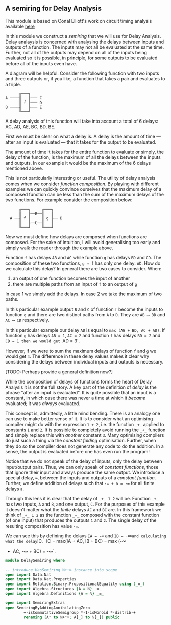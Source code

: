 <!-- -*-agda2-*- -->

## A semiring for Delay Analysis

This module is based on Conal Elliott's work on circuit timing
analysis available
[here](https://github.com/conal/talk-2012-linear-timing#readme)


In this module we construct a _semiring_ that we will use for Delay
Analysis. Delay analaysis is concerned with analysing the delays
between inputs and outputs of a function. The inputs may not all be
evaluated at the same time. Further, not all of the outputs may depend
on all of the inputs being evaluated so it is possible, in principle,
for some outputs to be evaluated before all of the inputs even have.

A diagram will be helpful. Consider the following function with
two inputs and three outputs or, if you like, a function that takes
a pair and evaluates to a triple.

```plain
      ╔═══╗
A ────╢   ╟─── C
      ║ f ╟─── D
B ────╢   ╟─── E
      ╚═══╝
```

A delay analysis of this function will take into account a total of 6
delays: AC, AD, AE, BC, BD, BE.

First we must be clear on what a delay is. A delay is the amount of
time — after an input is evaluated — that it takes for the output to be
evaluated.

The amount of time it takes for the entire function to evaluate or
simply, the delay of the function, is the maximum of all the delays
between the inputs and outputs. In our example it would be the maximum
of the 6 delays mentioned above.

This is not particularly interesting or useful. The utility of delay
analysis comes when we consider _function composition_. By playing
with different examples we can quickly convince ourselves that the
maximum delay of a composed function can be less than the sum of the
maximum delays of the two functions. For example consider the
composition below:


```plain
      ╔═══╗     ╔═══╗
      ║   ╟──B──║   ║
  A ──╢ f ║     ║ g ╟── D
      ║   ╟──C──║   ║
      ╚═══╝     ╚═══╝
```

Now we must define how delays are composed when functions are
composed. For the sake of intuition, I will avoid generalising too
early and simply walk the reader through the example above.

Function `f` has delays `AB` and `AC` while function `g` has delays
`BD` and `CD`. The composition of these two functions, `g
∘ f` has only one delay: `AD`. How do we calculate this
delay? In general there are two cases to consider. When:

1. an output of one function becomes the input of another
2. there are multiple paths from an input of `f` to an output of `g`

In case 1 we simply add the delays. In case 2 we take the maximum of
two paths.

In this particular example output `B` and `C` of function `f` become
the inputs to function `g` and there are two distinct paths from `A`
to `D`. They are `AB ⟶ BD` and `AC ⟶ CD` respectively.

In this particular example our delay `AD` is equal to `max (AB + BD,
AC + AD)`.  If function `g` has delays `AB = 1`, `AC = 2` and function
`f` has delays `BD = 2` and `CD = 1 then we would get `AD = 3`.

However, if we were to sum the maximum delays of function `f` and `g`
we would get `4`. The difference in these delay values makes it clear
why considering the delays between individual inputs and outputs is
necessary.

[TODO: Perhaps provide a general definition now?]

While the composition of delays of functions forms the heart of Delay
Analysis it is not the full story. A key part of the definition of
_delay_ is the phrase "after an input is evaluated". It is quite
possible that an input is a constant, in which case there was never a
time at which it _became_ evaluated; it was _always_ evaluated.

This concept is, admittedly, a little mind bending. There is an
analogy one can use to make better sense of it. It is to consider what
an optimising compiler might do with the expression `1 + 2`, i.e. the
function `_+_` applied to constants `1` and `2`. It is possible to
completely avoid running the `_+_` function and simply replace this
with _another_ constant `3`. Many optimising compilers do just such a
thing via the _constant folding_ optimisation. Further, when they do
so the compiler does not generate any code to do the addition. In a
sense, the output is evaluated before one has even run the program!

Notice that we do not speak of the delay of inputs, only the delay
between input/output pairs. Thus, we can only speak of _constant
functions_, those that ignore their input and always produce the same
output. We introduce a special delay, `­∞`, between the inputs and
outputs of a _constant function_. Further, we define addition of
delays such that `-∞ + a = -∞` for all finite delays `a`.

Through this lens it is clear that the delay of `_+_ 1 2` will
be. Function `_+_` has two inputs, `A` and `B`, and one output, `C`.
For the purposes of this example it doesn't matter what the _finite_
delays `AC` and `BC` are. In this framework we think of `_+_ 1 2` as
the function `_+_` composed with the constant function (of one input)
that produces the outputs `1` and `2`. The single delay of the
resulting composition has value `-∞`.

We can see this by defining the delays `IA = -∞` and `IB = `-∞` and
calculating what the delay `IC`. `IC = max(IA + AC, IB + BC) = max (-∞
+ AC, -∞ + BC) = -∞`.

```agda
module DelaySemiring where

-- introduce HasSemiring ℕ+⁻∞ instance into scope
open import Data.Nat
open import Data.Nat.Properties
open import Relation.Binary.PropositionalEquality using (_≡_)
open import Algebra.Structures {A = ℕ} _≡_
open import Algebra.Definitions {A = ℕ} _≡_

open import SemiringExtras
open SemiringByAddingAnnihilatingZero
        +-isCommutativeSemigroup *-1-isMonoid *-distrib-+
        renaming (A⁺ to ℕ+⁻∞; A[_] to ℕ[_]) public
```
